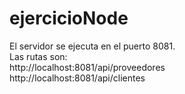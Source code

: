 # ejercicioNode
El servidor se ejecuta en el puerto 8081.<br>
Las rutas son:<br>
http://localhost:8081/api/proveedores <br>
http://localhost:8081/api/clientes 
